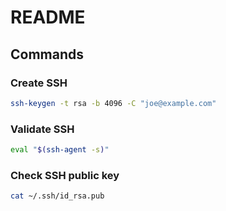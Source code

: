 # README

## Commands

### Create SSH

```bash
ssh-keygen -t rsa -b 4096 -C "joe@example.com"
```

### Validate SSH

```bash
eval "$(ssh-agent -s)"
```

### Check SSH public key

```bash
cat ~/.ssh/id_rsa.pub
```
